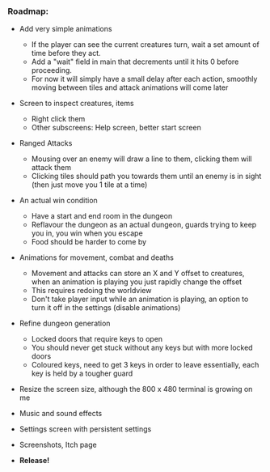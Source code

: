 ### **Roadmap:**
 * Add very simple animations
    * If the player can see the current creatures turn, wait a set amount of time before they act.
    * Add a "wait" field in main that decrements until it hits 0 before proceeding.
    * For now it will simply have a small delay after each action, smoothly moving between tiles and attack animations will come later

 * Screen to inspect creatures, items
    * Right click them
    * Other subscreens: Help screen, better start screen

 * Ranged Attacks
    * Mousing over an enemy will draw a line to them, clicking them will attack them
    * Clicking tiles should path you towards them until an enemy is in sight (then just move you 1 tile at a time)

 * An actual win condition
    * Have a start and end room in the dungeon
    * Reflavour the dungeon as an actual dungeon, guards trying to keep you in, you win when you escape
    * Food should be harder to come by

 * Animations for movement, combat and deaths
    * Movement and attacks can store an X and Y offset to creatures, when an animation is playing you just rapidly change the offset
    * This requires redoing the worldview
    * Don't take player input while an animation is playing, an option to turn it off in the settings (disable animations)

 * Refine dungeon generation
    * Locked doors that require keys to open
    * You should never get stuck without any keys but with more locked doors
    * Coloured keys, need to get 3 keys in order to leave essentially, each key is held by a tougher guard

 * Resize the screen size, although the 800 x 480 terminal is growing on me

 * Music and sound effects

 * Settings screen with persistent settings

 * Screenshots, Itch page

 * **Release!**
